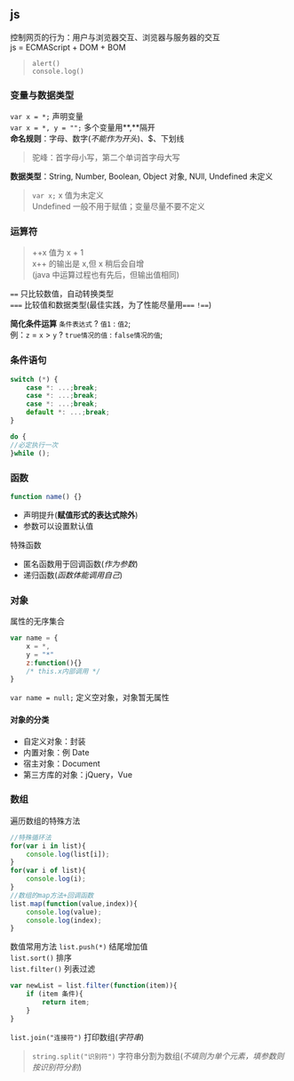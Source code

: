 ## js

控制网页的行为：用户与浏览器交互、浏览器与服务器的交互  
js = ECMAScript + DOM + BOM

> `alert()`  
> `console.log()`

### 变量与数据类型

`var x = *;` 声明变量  
`var x = *, y = "";` 多个变量用**,**隔开  
**命名规则**：字母、数字(_不能作为开头_)、$、下划线  

> 驼峰：首字母小写，第二个单词首字母大写

**数据类型**：String, Number, Boolean, Object 对象, NUll, Undefined 未定义

> `var x;` x 值为未定义  
> Undefined 一般不用于赋值；变量尽量不要不定义

### 运算符

> ++x 值为 x + 1  
> x++ 的输出是 x,但 x 稍后会自增  
> (java 中运算过程也有先后，但输出值相同)

`==` 只比较数值，自动转换类型  
`===` 比较值和数据类型(最佳实践，为了性能尽量用`===` `!==`)

**简化条件运算**
`条件表达式` ? `值1` : `值2`;  
例：`z` = `x` > `y` ? `true情况的值` : `false情况的值`;

### 条件语句

```js
switch (*) {
    case *: ...;break;
    case *: ...;break;
    case *: ...;break;
    default *: ...;break;
}
```

```js
do {
//必定执行一次
}while ();
```

### 函数

```js
function name() {}
```

- 声明提升(**赋值形式的表达式除外**)
- 参数可以设置默认值

特殊函数

- 匿名函数用于回调函数(_作为参数_)
- 递归函数(_函数体能调用自己_)

### 对象

属性的无序集合

```js
var name = {
    x = *,
    y = "*"
    z:function(){}
    /* this.x内部调用 */
}
```

`var name = null;` 定义空对象，对象暂无属性

#### 对象的分类

- 自定义对象：封装
- 内置对象：例 Date
- 宿主对象：Document
- 第三方库的对象：jQuery，Vue

### 数组

遍历数组的特殊方法

```js
//特殊循环法
for(var i in list){
    console.log(list[i]);
}
for(var i of list){
    console.log(i);
}
//数组的map方法+回调函数
list.map(function(value,index)){
    console.log(value);
    console.log(index);
}
```

数值常用方法
`list.push(*)` 结尾增加值  
`list.sort()` 排序  
`list.filter()` 列表过滤  

```js
var newList = list.filter(function(item)){
    if (item 条件){
        return item;
    }
}
```

`list.join("连接符")` 打印数组(_字符串_)

> `string.split("识别符")` 字符串分割为数组(_不填则为单个元素，填参数则按识别符分割_)

